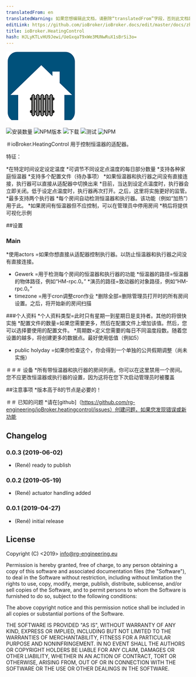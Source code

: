 ```yaml
---
translatedFrom: en
translatedWarning: 如果您想编辑此文档，请删除“translatedFrom”字段，否则此文档将再次自动翻译
editLink: https://github.com/ioBroker/ioBroker.docs/edit/master/docs/zh-cn/adapterref/iobroker.heatingcontrol/README.md
title: ioBroker.HeatingControl
hash: HJLyKTLvHU9Jewi/UeGxqaT9xWe3MUNwRuX1sBrSi3o=
---
```

![商标](../../../en/adapterref/iobroker.heatingcontrol/admin/heatingcontrol.png)

![安装数量](http://iobroker.live/badges/heatingcontrol-stable.svg)
![NPM版本](https://img.shields.io/npm/v/iobroker.heatingcontrol.svg)
![下载](https://img.shields.io/npm/dm/iobroker.heatingcontrol.svg)
![测试](https://travis-ci.org/rg-engineering/ioBroker.heatingcontrol.svg?branch=master)
![NPM](https://nodei.co/npm/iobroker.heatingcontrol.png?downloads=true)

＃ioBroker.HeatingControl
用于控制恒温器的适配器。

特征：

*在特定时间设定设定温度
*可调节不同设定点温度的每日部分数量
*支持各种家庭恒温器
*支持多个配置文件（待办事项）
*如果恒温器和执行器之间没有直接连接，执行器可以直接从适配器中切换出来
*目前，当达到设定点温度时，执行器会立即关闭。低于设定点温度时，执行器再次打开。之后，这里将实施更好的监管。
*最多支持两个执行器
*每个房间自动检测恒温器和执行器。该功能（例如“加热”）用于此。
*如果房间有恒温器但不应控制，可以在管理员中停用房间
*稍后将提供可视化示例

##设置
### Main
*使用actors =如果你想直接从适配器控制执行器。以防止恒温器和执行器之间没有直接连接。
* Gewerk =用于检测每个房间的恒温器和执行器的功能
*恒温器的路径=恒温器的物体路径，例如“HM-rpc.0。”
*演员的路径=致动器的对象路径，例如“HM-rpc.0。”
* timezone =用于cron调整cron作业
*删除全部=删除管理员打开时的所有房间设置。之后，将开始新的房间扫描

###个人资料
*个人资料类型=此时只有星期一到星期日是支持者。其他的将很快实施
*配置文件的数量=如果您需要更多，然后在配置文件上增加该值。然后，您可以选择要使用的配置文件。
*周期数=定义您需要的每日不同温度段数。随着您设置的越多，将创建更多的数据点。最好使用低值（例如5）
* public holyday =如果你检查这个，你会得到一个单独的公共假期调整（尚未实施）

＃＃＃ 设备
*所有带恒温器和执行器的房间列表。你可以在这里禁用一个房间。您不应更改恒温器或执行器的设置，因为这将在您下次启动管理员时被覆盖

##注意事项
*版本高于8的节点是必要的！

＃＃ 已知的问题
*请在[github]（https://github.com/rg-engineering/ioBroker.heatingcontrol/issues）创建问题，如果您发现错误或新功能

## Changelog

### 0.0.3 (2019-06-02)
* (René) ready to publish

### 0.0.2 (2019-05-19)
* (René) actuator handling added

### 0.0.1 (2019-04-27)
* (René) initial release

## License

Copyright (C) <2019>  <info@rg-engineering.eu>

Permission is hereby granted, free of charge, to any person obtaining a copy of this software and associated documentation files (the "Software"), to deal in the Software without restriction, including without limitation the rights to use, copy, modify, merge, publish, distribute, sublicense, and/or sell copies of the Software, and to permit persons to whom the Software is furnished to do so, subject to the following conditions:

The above copyright notice and this permission notice shall be included in all copies or substantial portions of the Software.

THE SOFTWARE IS PROVIDED "AS IS", WITHOUT WARRANTY OF ANY KIND, EXPRESS OR IMPLIED, INCLUDING BUT NOT LIMITED TO THE WARRANTIES OF MERCHANTABILITY, FITNESS FOR A PARTICULAR PURPOSE AND NONINFRINGEMENT. IN NO EVENT SHALL THE AUTHORS OR COPYRIGHT HOLDERS BE LIABLE FOR ANY CLAIM, DAMAGES OR OTHER LIABILITY, WHETHER IN AN ACTION OF CONTRACT, TORT OR OTHERWISE, ARISING FROM, OUT OF OR IN CONNECTION WITH THE SOFTWARE OR THE USE OR OTHER DEALINGS IN THE SOFTWARE.